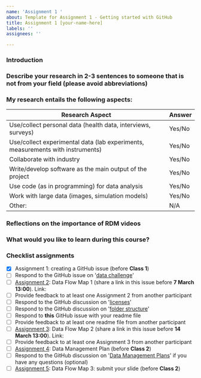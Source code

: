 ```yaml
---
name: 'Assignment 1 '
about: Template for Assignment 1 - Getting started with GitHub
title: Assignment 1 [your-name-here]
labels: ''
assignees: ''

---
```


<!-- Anything between these arrows will not show in the preview of the issue: it is hidden text! In the arrows you can find brief explanations about the rest of the template. You can also delete the explanations if you'd like -->

### Introduction
<!-- Please briefly introduce yourself here, for example: Hi all, my name is Esther Plomp and I'm the Faculty's Data Steward. I also have two cats!-->

### Describe your research in 2-3 sentences to someone that is not from your field (please avoid abbreviations)
<!-- My research focuses on the development of a new method to study the mobility patterns in humans. By analysing the neodymium isotope composition of the enamel of human teeth you can provide an approximation of where the individual grew up (as the isotopic composition is related to the food/water you consume.)-->

### My research entails the following aspects: 
<!--Fill out Yes or No's to the aspects that apply to your research project.-->

| Research Aspect | Answer |
| ------------- | ------------- |
| Use/collect personal data (health data, interviews, surveys)  | Yes/No  |
| Use/collect experimental data (lab experiments, measurements with instruments)  | Yes/No  |
| Collaborate with industry  | Yes/No  |
| Write/develop software as the main output of the project  | Yes/No  |
| Use code (as in programming) for data analysis | Yes/No  |
| Work with large data (images, simulation models) | Yes/No  |
| Other:  | N/A  |
### Reflections on the importance of RDM videos
<!--Reflect about what you heard on the video and briefly write your thoughts and your horror stories in less than 5 sentences.-->

### What would you like to learn during this course? 
<!--Are there any things in particular that you would like to get out of this course? Do you have any goals that you would like to work on?-->

### Checklist assignments 
<!--Use the checklist below for yourself to check off your progress in this course.-->
- [x] Assignment 1: creating a GitHub issue (before **Class 1**)
- [ ] Respond to the GitHub issue on '[data challenge](https://github.com/EstherPlomp/TNW-RDM-101/discussions/33)'
- [ ] [Assignment 2](https://estherplomp.github.io/TNW-RDM-101/06-Assignment-Data-Flow-Map-1.html): Data Flow Map 1 (share a link in this issue before **7 March 13:00**). Link: 
- [ ] Provide feedback to at least one Assignment 2 from another participant
- [ ] Respond to the GitHub discussion on '[licenses](https://github.com/EstherPlomp/TNW-RDM-101/discussions/34)'
- [ ] Respond to the GitHub discussion on '[folder structure](https://github.com/EstherPlomp/TNW-RDM-101/discussions/36)'
- [ ] Respond to **this** GitHub issue with your readme file
- [ ] Provide feedback to at least one readme file from another participant
- [ ] [Assignment 3](https://estherplomp.github.io/TNW-RDM-101/11-Assignment-Data-Flow-Map-2.html): Data Flow Map 2 (share a link in this issue before **14 March 13:00**). Link:  
- [ ] Provide feedback to at least one Assignment 3 from another participant
- [ ] [Assignment 4](https://estherplomp.github.io/TNW-RDM-101/13-Assignment-DMP.html): Data Management Plan (before **Class 2**)
- [ ] Respond to the GitHub discussion on '[Data Management Plans](https://github.com/EstherPlomp/TNW-RDM-101/discussions/35)' if you have any questions (optional)
- [ ] [Assignment 5](https://estherplomp.github.io/TNW-RDM-101/14-Assignment-Data-Flow-Map-3.html): Data Flow Map 3: submit your slide (before **Class 2**)
